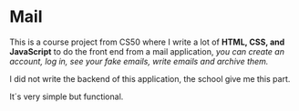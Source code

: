 # Mail
This is a course project from CS50 where I write a lot of **HTML, CSS, and JavaScript** to do the front end from a mail application, *you can create an account, log in, see your fake emails, write emails and archive them.*

I did not write the backend of this application, the school give me this part. 

It´s very simple but functional.